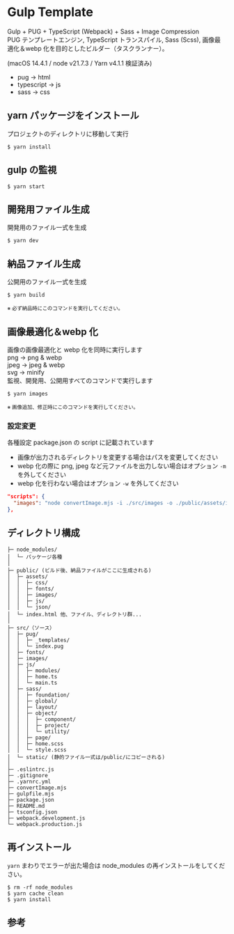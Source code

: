 # Gulp Template

Gulp + PUG + TypeScript (Webpack) + Sass + Image Compression  
PUG テンプレートエンジン, TypeScript トランスパイル, Sass (Scss), 画像最適化＆webp 化を目的としたビルダー（タスクランナー）。

(macOS 14.4.1 / node v21.7.3 / Yarn v4.1.1 検証済み)

- pug -> html
- typescript -> js
- sass -> css

## yarn パッケージをインストール

プロジェクトのディレクトリに移動して実行

```
$ yarn install
```

## gulp の監視

```
$ yarn start
```

## 開発用ファイル生成

開発用のファイル一式を生成

```
$ yarn dev
```

## 納品ファイル生成

公開用のファイル一式を生成

```
$ yarn build
```

<small>※ 必ず納品時にこのコマンドを実行してください。</small>

## 画像最適化＆webp 化

画像の画像最適化と webp 化を同時に実行します  
png -> png & webp  
jpeg -> jpeg & webp  
svg -> minify  
監視、開発用、公開用すべてのコマンドで実行します

```
$ yarn images
```

<small>※ 画像追加、修正時にこのコマンドを実行してください。</small>

### 設定変更

各種設定 package.json の script に記載されています

- 画像が出力されるディレクトリを変更する場合はパスを変更してください
- webp 化の際に png, jpeg など元ファイルを出力しない場合はオプション `-m` を外してください
- webp 化を行わない場合はオプション `-w` を外してください

```JSON
"scripts": {
  "images": "node convertImage.mjs -i ./src/images -o ./public/assets/images -m -w -t -v",
},
```

## ディレクトリ構成

```
├─ node_modules/
│  └─ パッケージ各種
│
├─ public/ (ビルド後、納品ファイルがここに生成される)
│  ├─ assets/
│  │  ├─ css/
│  │  ├─ fonts/
│  │  ├─ images/
│  │  ├─ js/
│  │  └─ json/
│  └─ index.html 他、ファイル、ディレクトリ群...
│
├─ src/（ソース）
│  ├─ pug/
│  │  ├─ _templates/
│  │  └─ index.pug
│  ├─ fonts/
│  ├─ images/
│  ├─ js/
│  │  ├─ modules/
│  │  ├─ home.ts
│  │  └─ main.ts
│  ├─ sass/
│  │  ├─ foundation/
│  │  ├─ global/
│  │  ├─ layout/
│  │  ├─ object/
│  │  │  ├─ component/
│  │  │  ├─ project/
│  │  │  └─ utility/
│  │  ├─ page/
│  │  ├─ home.scss
│  │  └─ style.scss
│  └─ static/ (静的ファイル一式は/public/にコピーされる)
│
├─ .eslintrc.js
├─ .gitignore
├─ .yarnrc.yml
├─ convertImage.mjs
├─ gulpfile.mjs
├─ package.json
├─ README.md
├─ tsconfig.json
├─ webpack.development.js
└─ webpack.production.js
```

## 再インストール

`yarn` まわりでエラーが出た場合は node_modules の再インストールをしてください。

```
$ rm -rf node_modules
$ yarn cache clean
$ yarn install
```

## 参考 <!-- Reference -->
